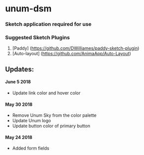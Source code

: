 # unum-dsm

### Sketch application required for use


### Suggested Sketch Plugins

1. [Paddy] (https://github.com/DWilliames/paddy-sketch-plugin)
2. [Auto-layout] (https://github.com/AnimaApp/Auto-Layout)


## Updates:
#### June 5 2018
* Update link color and hover color

#### May 30 2018
* Remove Unum Sky from the color palette
* Update Unum logo
* Update button color of primary button

#### May 24 2018
* Added form fields
